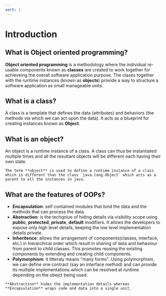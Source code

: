 ```yaml
---
sort: 1
---
```


# Introduction

## What is Object oriented programming?

**Object oriented programming** is a methodology where the individual re-usable components known as **classes** are created to work together for achieveing the overall software application purpose. The clases together with the runtime instances (known as **objects**) provide a way to structure a software application as small manageable units.

## What is a class?

A class is a template that defines the data (attributes) and behaviors (the methods via which we can act upon the data). It acts as a blueprint for creating instances known as **Object**.

## What is an object?

An object is a runtime instance of a class. A class can thus be instantiated multiple times and all the resultant objects will be different each having their own state.

```warning
The term **object** is used to define a runtime instance of a class which is different than the class `java.lang.Object` which acts as a parent to all the instances in java.
```

## What are the features of OOPs?

- **Encapsulation**: self contained modules that bind the data and the methods that can process the data.
- **Abstraction**: is the techqniue of hiding details via visibility scope using **public**, **protected**, **private**, **default** modifiers. It allows the developers to expose only high level details, keeping the low level implementation details private.
- **Inheritence**: allows the arrangement of components(classes, interface, etc.) in hierarchical order which result in sharing of data and behaviour from parent to child classes. This promotes reusing the existing components by extending and creating child components.
- **Polymorphism**: it litteraly means "many forms". Using polymorphism, we can define one contract (say an interface method) and can provide its multiple implementations which can be resolved at runtime depending on the obejct being used.

```tip
**Abstraction** hides the implementation details whereas **Encapsulation** wraps code and data into a single unit.
```
